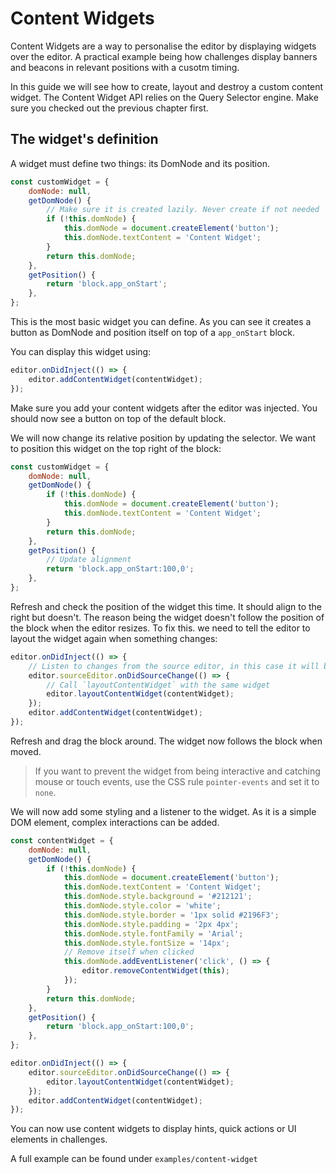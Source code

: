 # Content Widgets

Content Widgets are a way to personalise the editor by displaying widgets over the editor. A practical example being how challenges display banners and beacons in relevant positions with a cusotm timing.

In this guide we will see how to create, layout and destroy a custom content widget. The Content Widget API relies on the Query Selector engine. Make sure you checked out the previous chapter first.

## The widget's definition

A widget must define two things: its DomNode and its position.

```js
const customWidget = {
    domNode: null,
    getDomNode() {
        // Make sure it is created lazily. Never create if not needed
        if (!this.domNode) {
            this.domNode = document.createElement('button');
            this.domNode.textContent = 'Content Widget';
        }
        return this.domNode;
    },
    getPosition() {
        return 'block.app_onStart';
    },
};
```

This is the most basic widget you can define. As you can see it creates a button as DomNode and position itself on top of a `app_onStart` block.

You can display this widget using:

```js
editor.onDidInject(() => {
    editor.addContentWidget(contentWidget);
});
```

Make sure you add your content widgets after the editor was injected. You should now see a button on top of the default block.

We will now change its relative position by updating the selector. We want to position this widget on the top right of the block:

```js
const customWidget = {
    domNode: null,
    getDomNode() {
        if (!this.domNode) {
            this.domNode = document.createElement('button');
            this.domNode.textContent = 'Content Widget';
        }
        return this.domNode;
    },
    getPosition() {
        // Update alignment
        return 'block.app_onStart:100,0';
    },
};
```

Refresh and check the position of the widget this time. It should align to the right but doesn't. The reason being the widget doesn't follow the position of the block when the editor resizes. To fix this. we need to tell the editor to layout the widget again when something changes:

```js
editor.onDidInject(() => {
    // Listen to changes from the source editor, in this case it will be blocks moving
    editor.sourceEditor.onDidSourceChange(() => {
        // Call `layoutContentWidget` with the same widget
        editor.layoutContentWidget(contentWidget);
    });
    editor.addContentWidget(contentWidget);
});
```

Refresh and drag the block around. The widget now follows the block when moved.

 > If you want to prevent the widget from being interactive and catching mouse or touch events, use the CSS rule `pointer-events` and set it to `none`.

We will now add some styling and a listener to the widget. As it is a simple DOM element, complex interactions can be added.

```js
const contentWidget = {
    domNode: null,
    getDomNode() {
        if (!this.domNode) {
            this.domNode = document.createElement('button');
            this.domNode.textContent = 'Content Widget';
            this.domNode.style.background = '#212121';
            this.domNode.style.color = 'white';
            this.domNode.style.border = '1px solid #2196F3';
            this.domNode.style.padding = '2px 4px';
            this.domNode.style.fontFamily = 'Arial';
            this.domNode.style.fontSize = '14px';
            // Remove itself when clicked
            this.domNode.addEventListener('click', () => {
                editor.removeContentWidget(this);
            });
        }
        return this.domNode;
    },
    getPosition() {
        return 'block.app_onStart:100,0';
    },
};

editor.onDidInject(() => {
    editor.sourceEditor.onDidSourceChange(() => {
        editor.layoutContentWidget(contentWidget);
    });
    editor.addContentWidget(contentWidget);
});
```

You can now use content widgets to display hints, quick actions or UI elements in challenges.

A full example can be found under `examples/content-widget`
